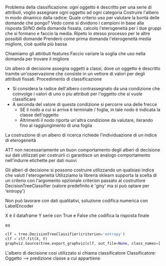 Problema della classificazione: ogni oggetto è descritto per una serie di attributi, voglio assegnare ogni oggetto ad ogni categoria
Costruire l'albero in modo dinamico dalla radice:
Quale criterio uso per valutare la bontà delle domande che pongo?
Vedo come si dividono i campioni in base alla risposta SI/NO della domanda fissata, calcolo l'eterogeneità per i due gruppi che si formano e faccio la media. Ripeto lo stesso processo per le altre possibili domande
Prenderò come prima domanda l'eterogeneità media migliore, cioè quella più bassa

Chiamiamo gli attributi features
Faccio variare la soglia che uso nella domanda per trovare il migliore

Un albero di decisione assegna oggetti a classi, dove un oggetto è descritto tramite un'osservazione che consiste in un vettore di valori per degli attributi fissati.
Procedimento di classificazione
- Si considera la radice dell'albero contrassegnato da una condizione che coinvolge i valori di uno o piu attributi per l'oggetto che si vuole classificare
- A seconda del valore di questa condizione si percorre una delle frecce
	- SE il nodo a cui si arriva è terminale / foglia, in tale nodo è indicata la classe dell'oggetto
	- Altrimenti il nodo riporta un'altra condizione da valutare, iterando fino al raggiungimento di una foglia

La costruzione di un albero di ricerca richiede l'individuazione di un indice di eterogeneità

ATT non necessariamente un buon comportamento degli alberi di decisione sui dati utilizzati per costruirli ci garantisce un analogo comportamento nell'indurre etichette per dati nuovi

Gli alberi di decisione si possono costruire utilizzando un qualsiasi indice che valuti l'eterogeneità
Utilizziamo la libreria sklearn supporta la scelta di un criterio con l'argomento opzionale criterion passato al costruttore DecisionTreeClassifier (valore predefinito è 'giny' ma si può optare per 'entropy')

Non può lavorare con dati qualitativi, soluzione codifica numerica con LabelEncoder

X è il dataframe
Y serie con True e False che codifica la risposta finale

es
```python
clf = tree.DecisionTreeClassifier(criterion='entropy')
clf = clf.fit(X, Y)
graphviz.Source(tree.export_graphviz(clf, out_file=None, class_names=['bad guy', 'good guy'], feature_names=features))
```

L'albero di decisione cosi utilizzato si chiama classificatore
Classificatore: Oggetto --> predizione classe a cui appartiene